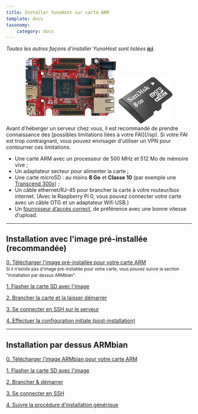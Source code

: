 ```yaml
---
title: Installer YunoHost sur carte ARM
template: docs
taxonomy:
    category: docs
---
```


*Toutes les autres façons d’installer YunoHost sont listées **[ici](/install)**.*

<center>
<img src="/images/olinuxino.jpg" width=250 style="padding-bottom:20px">
<img src="/images/micro-sd-card.jpg">
</center>

<div class="alert alert-info" markdown="1">
Avant d'héberger un serveur chez vous, il est recommandé de prendre connaissance des [possibles limitations liées à votre FAI](/isp). Si votre FAI est trop contraignant, vous pouvez envisager d'utiliser un VPN pour contourner ces limitations.
</div>

- Une carte ARM avec un processeur de 500 MHz et 512 Mo de mémoire vive ; 
- Un adaptateur secteur pour alimenter la carte ;
- Une carte microSD : au moins **8 Go** et **Classe 10** (par exemple une [Transcend 300x](http://www.amazon.fr/Transcend-microSDHC-adaptateur-TS32GUSDU1E-Emballage/dp/B00CES44EO)) ;
- Un câble ethernet/RJ-45 pour brancher la carte à votre routeur/box internet. (Avec le Raspberry Pi 0, vous pouvez connecter votre carte avec un câble OTG et un adaptateur Wifi USB.)
- Un [fournisseur d’accès correct](/isp), de préférence avec une bonne vitesse d’upload.

---

## Installation avec l'image pré-installée (recommandée)

<a class="btn btn-lg btn-default" href="/images">0. Télécharger l'image pré-installée pour votre carte ARM</a>
<br>
<small class="text-info">Si il n'existe pas d'image pré-installée pour votre carte, vous pouvez suivre la section "Installation par dessus ARMbian".</small>

<a class="btn btn-lg btn-default" href="/burn_or_copy_iso">1. Flasher la carte SD avec l'image</a>

<a class="btn btn-lg btn-default" href="/plug_and_boot">2. Brancher la carte et la laisser démarrer</a>

<a class="btn btn-lg btn-default" href="/ssh">3. Se connecter en SSH sur le serveur</a>

<a class="btn btn-lg btn-default" href="/postinstall">4. Effectuer la configuration initiale (post-installation)</a>

---

## Installation par dessus ARMbian

<a class="btn btn-lg btn-default" href="https://www.armbian.com/download/">0. Télécharger l'image ARMbian pour votre carte ARM</a>

<a class="btn btn-lg btn-default" href="/burn_or_copy_iso">1. Flasher la carte SD avec l'image</a>

<a class="btn btn-lg btn-default" href="/plug_and_boot">2. Brancher & démarrer</a>

<a class="btn btn-lg btn-default" href="/ssh">3. Se connecter en SSH</a>

<a class="btn btn-lg btn-default" href="/install_manually">4. Suivre la procédure d'installation générique</a>


